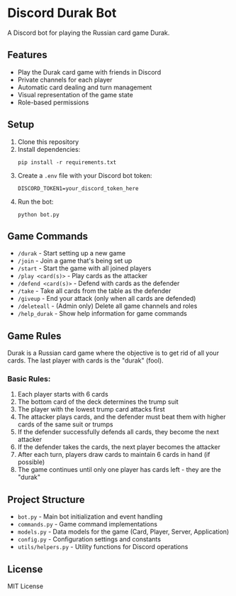 # Discord Durak Bot

A Discord bot for playing the Russian card game Durak.

## Features

- Play the Durak card game with friends in Discord
- Private channels for each player
- Automatic card dealing and turn management
- Visual representation of the game state
- Role-based permissions

## Setup

1. Clone this repository
2. Install dependencies:
   ```
   pip install -r requirements.txt
   ```
3. Create a `.env` file with your Discord bot token:
   ```
   DISCORD_TOKEN1=your_discord_token_here
   ```
4. Run the bot:
   ```
   python bot.py
   ```

## Game Commands

- `/durak` - Start setting up a new game
- `/join` - Join a game that's being set up
- `/start` - Start the game with all joined players
- `/play <card(s)>` - Play cards as the attacker
- `/defend <card(s)>` - Defend with cards as the defender
- `/take` - Take all cards from the table as the defender
- `/giveup` - End your attack (only when all cards are defended)
- `/deleteall` - (Admin only) Delete all game channels and roles
- `/help_durak` - Show help information for game commands

## Game Rules

Durak is a Russian card game where the objective is to get rid of all your cards. The last player with cards is the "durak" (fool).

### Basic Rules:
1. Each player starts with 6 cards
2. The bottom card of the deck determines the trump suit
3. The player with the lowest trump card attacks first
4. The attacker plays cards, and the defender must beat them with higher cards of the same suit or trumps
5. If the defender successfully defends all cards, they become the next attacker
6. If the defender takes the cards, the next player becomes the attacker
7. After each turn, players draw cards to maintain 6 cards in hand (if possible)
8. The game continues until only one player has cards left - they are the "durak"

## Project Structure

- `bot.py` - Main bot initialization and event handling
- `commands.py` - Game command implementations
- `models.py` - Data models for the game (Card, Player, Server, Application)
- `config.py` - Configuration settings and constants
- `utils/helpers.py` - Utility functions for Discord operations

## License

MIT License